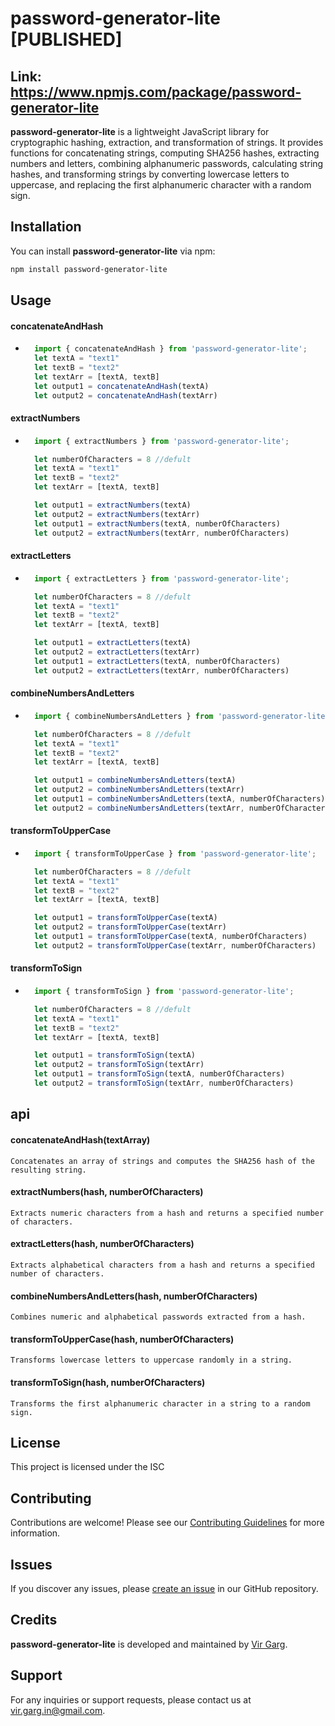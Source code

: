 # password-generator-lite [PUBLISHED]


 
## Link: https://www.npmjs.com/package/password-generator-lite


**password-generator-lite** is a lightweight JavaScript library for cryptographic hashing, extraction, and transformation of strings. It provides functions for concatenating strings, computing SHA256 hashes, extracting numbers and letters, combining alphanumeric passwords, calculating string hashes, and transforming strings by converting lowercase letters to uppercase, and replacing the first alphanumeric character with a random sign.

## Installation

You can install **password-generator-lite** via npm:

```bash
npm install password-generator-lite
```

## Usage

#### concatenateAndHash
- ```javascript
    import { concatenateAndHash } from 'password-generator-lite';
    let textA = "text1"
    let textB = "text2"
    let textArr = [textA, textB]
    let output1 = concatenateAndHash(textA)
    let output2 = concatenateAndHash(textArr)
    ```
#### extractNumbers
- ```javascript
    import { extractNumbers } from 'password-generator-lite';

    let numberOfCharacters = 8 //defult
    let textA = "text1"
    let textB = "text2"
    let textArr = [textA, textB]

    let output1 = extractNumbers(textA)
    let output2 = extractNumbers(textArr)
    let output1 = extractNumbers(textA, numberOfCharacters)
    let output2 = extractNumbers(textArr, numberOfCharacters)
    ```
#### extractLetters
- ```javascript
    import { extractLetters } from 'password-generator-lite';

    let numberOfCharacters = 8 //defult
    let textA = "text1"
    let textB = "text2"
    let textArr = [textA, textB]

    let output1 = extractLetters(textA)
    let output2 = extractLetters(textArr)
    let output1 = extractLetters(textA, numberOfCharacters)
    let output2 = extractLetters(textArr, numberOfCharacters)
    ```
#### combineNumbersAndLetters
- ```javascript
    import { combineNumbersAndLetters } from 'password-generator-lite';

    let numberOfCharacters = 8 //defult
    let textA = "text1"
    let textB = "text2"
    let textArr = [textA, textB]

    let output1 = combineNumbersAndLetters(textA)
    let output2 = combineNumbersAndLetters(textArr)
    let output1 = combineNumbersAndLetters(textA, numberOfCharacters)
    let output2 = combineNumbersAndLetters(textArr, numberOfCharacters)
    ```
#### transformToUpperCase
- ```javascript
    import { transformToUpperCase } from 'password-generator-lite';

    let numberOfCharacters = 8 //defult
    let textA = "text1"
    let textB = "text2"
    let textArr = [textA, textB]

    let output1 = transformToUpperCase(textA)
    let output2 = transformToUpperCase(textArr)
    let output1 = transformToUpperCase(textA, numberOfCharacters)
    let output2 = transformToUpperCase(textArr, numberOfCharacters)
    ```
#### transformToSign
- ```javascript
    import { transformToSign } from 'password-generator-lite';

    let numberOfCharacters = 8 //defult
    let textA = "text1"
    let textB = "text2"
    let textArr = [textA, textB]

    let output1 = transformToSign(textA)
    let output2 = transformToSign(textArr)
    let output1 = transformToSign(textA, numberOfCharacters)
    let output2 = transformToSign(textArr, numberOfCharacters)
    ```
## api

#### concatenateAndHash(textArray)
    Concatenates an array of strings and computes the SHA256 hash of the resulting string.

#### extractNumbers(hash, numberOfCharacters)
    Extracts numeric characters from a hash and returns a specified number of characters.

#### extractLetters(hash, numberOfCharacters)
    Extracts alphabetical characters from a hash and returns a specified number of characters.

#### combineNumbersAndLetters(hash, numberOfCharacters)
    Combines numeric and alphabetical passwords extracted from a hash.

#### transformToUpperCase(hash, numberOfCharacters)
    Transforms lowercase letters to uppercase randomly in a string.

#### transformToSign(hash, numberOfCharacters)
    Transforms the first alphanumeric character in a string to a random sign.


## License

This project is licensed under the ISC

## Contributing

Contributions are welcome! Please see our [Contributing Guidelines](CONTRIBUTING.md) for more information.

## Issues

If you discover any issues, please [create an issue](https://github.com/Virgarg7/password-generator-lite) in our GitHub repository.

## Credits

**password-generator-lite** is developed and maintained by [Vir Garg](https://github.com/Virgarg7). 

## Support

For any inquiries or support requests, please contact us at [vir.garg.in@gmail.com](mailto:vir.garg.in@gmail.com).